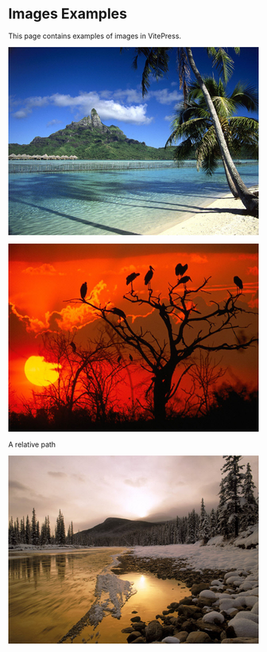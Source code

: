 # Images Examples

This page contains examples of images in VitePress.

![Nature](/nature-0007.jpg)

![Nature](/nature-0008@2x.jpg)

A relative path

![Nature](./nature-0009.jpg)
